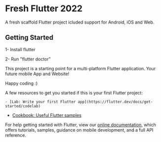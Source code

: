 # Fresh Flutter 2022

A fresh scaffold Flutter project icluded support for Android, iOS and Web.

## Getting Started

1- Install flutter

2- Run "flutter doctor"

This project is a starting point for a multi-platform Flutter application. Your future mobile App and Website!

Happy coding :)

A few resources to get you started if this is your first Flutter project:

    - [Lab: Write your first Flutter app](https://flutter.dev/docs/get-started/codelab)
- [Cookbook: Useful Flutter samples](https://flutter.dev/docs/cookbook)

For help getting started with Flutter, view our
[online documentation](https://flutter.dev/docs), which offers tutorials,
samples, guidance on mobile development, and a full API reference.
